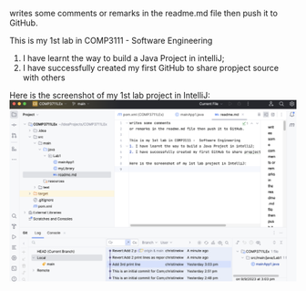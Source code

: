 writes some comments
or remarks in the readme.md file then push it to GitHub.

This is my 1st lab in COMP3111 -  Software Engineering
1. I have learnt the way to build a Java Project in intelliJ;
2. I have successfully created my first GitHub to share propject source with others

Here is the screenshot of my 1st lab project in IntelliJ:
![Screenshot 2023-09-10 at 2.08.38 PM.png](Screenshot%202023-09-10%20at%202.08.38%20PM.png)